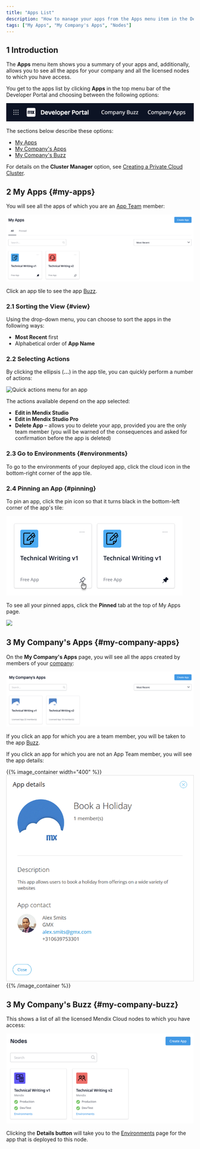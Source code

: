 ```yaml
---
title: "Apps List"
description: "How to manage your apps from the Apps menu item in the Developer Portal"
tags: ["My Apps", "My Company's Apps", "Nodes"]
---
```


## 1 Introduction

The **Apps** menu item shows you a summary of your apps and, additionally, allows you to see all the apps for your company and all the licensed nodes to which you have access.

You get to the apps list by clicking **Apps** in the top menu bar of the Developer Portal and choosing between the following options:

![](attachments/developer-portal-navbar.png)

The sections below describe these options:

* [My Apps](#my-apps)
* [My Company's Apps](#my-company-apps)
* [My Company's Buzz](#my-company-buzz)

For details on the **Cluster Manager** option, see [Creating a Private Cloud Cluster](/developerportal/deploy/private-cloud-cluster).

## 2 My Apps {#my-apps}

You will see all the apps of which you are an [App Team](../collaborate/team) member:

![Apps tiles](attachments/myapps-view.png)

Click an app tile to see the app [Buzz](/developerportal/collaborate/buzz).

### 2.1 Sorting the View {#view}

Using the drop-down menu, you can choose to sort the apps in the following ways:

* **Most Recent** first
* Alphabetical order of **App Name**

### 2.2 Selecting Actions

By clicking the ellipsis (**…**) in the app tile, you can quickly perform a number of actions:

![Quick actions menu for an app](attachments/quick-action-menu.jpg)

The actions available depend on the app selected:

* **Edit in Mendix Studio**
* **Edit in Mendix Studio Pro**
* **Delete App** – allows you to delete your app, provided you are the only team member (you will be warned of the consequences and asked for confirmation before the app is deleted)

### 2.3 Go to Environments {#environments}
To go to the environments of your deployed app, click the cloud icon in the bottom-right corner of the app tile.

### 2.4 Pinning an App {#pinning}

To pin an app, click the pin icon so that it turns black in the bottom-left corner of the app's tile:

![](attachments/pin.jpg)

To see all your pinned apps, click the **Pinned** tab at the top of My Apps page.

![](attachments/pinned-apps.jpg)

## 3 My Company's Apps {#my-company-apps}

On the **My Company's Apps** page, you will see all the apps created by members of your [company](/developerportal/control-center/#company):

![Apps for my company](attachments/company-apps.png)

If you click an app for which you are a team member, you will be taken to the app [Buzz](/developerportal/collaborate/buzz).

If you click an app for which you are not an App Team member, you will see the app details:

{{% image_container width="400" %}}
![Example of app details](attachments/app-details.png)
{{% /image_container %}}

## 3 My Company's Buzz {#my-company-buzz}

This shows a list of all the licensed Mendix Cloud nodes to which you have access:

![Licensed Mendix Cloud nodes](attachments/nodes-view.png)

Clicking the **Details button** will take you to the [Environments](/developerportal/deploy/environments) page for the app that is deployed to this node.
